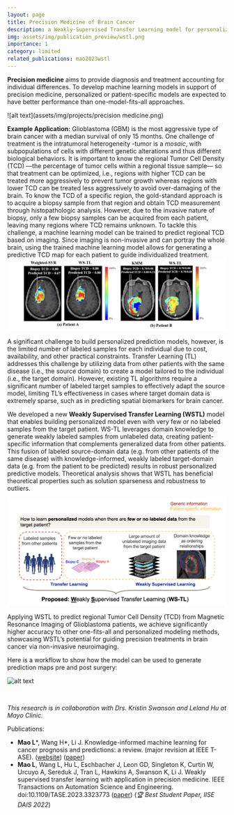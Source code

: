 ```yaml
---
layout: page
title: Precision Medicine of Brain Cancer
description: a Weakly-Supervised Transfer Learning model for personalized predictive modeling of tumor cell density 
img: assets/img/publication_preview/wstl.png
importance: 1
category: limited
related_publications: mao2023wstl
---
```


**Precision medicine** aims to provide diagnosis and treatment accounting for individual differences. To develop machine learning models in support of precision medicine, personalized or patient-specific models are expected to have better performance than one-model-fits-all approaches. 

![alt text](assets/img/projects/precision medicine.png)

<!-- Motivating Example: Glioblastoma -->
**Example Application:** Glioblastoma (GBM) is the most aggressive type of brain cancer with a median survival of only 15 months. One challenge of treatment is the intratumoral heterogeneity -tumor is a *mosaic*, with subpopulations of cells with different genetic alterations and thus different biological behaviors. It is important to know the regional Tumor Cell Density (TCD) —the percentage of tumor cells within a regional tissue sample— so that treatment can be optimized, i.e., regions with higher TCD can be treated more aggressively to prevent tumor growth whereas regions with lower TCD can be treated less aggressively to avoid over-damaging of the brain. To know the TCD of a specific region, the gold-standard approach is to acquire a biopsy sample from that region and obtain TCD measurement through histopathologic analysis. However, due to the invasive nature of biopsy, only a few biopsy samples can be acquired from each patient, leaving many regions where TCD remains unknown. To tackle this challenge, a machine learning model can be trained to predict regional TCD based on imaging. Since imaging is non-invasive and can portray the whole brain, using the trained machine learning model allows for generating a predictive TCD map for each patient to guide individualized treatment. 
![alt text](assets/img/projects/wstl2.png)

<!-- Motivation -->
A significant challenge to build personalized prediction models, however, is the limited number of labeled samples for each individual due to cost, availability, and other practical constraints. Transfer Learning (TL) addresses this challenge by utilizing data from other patients with the same disease (i.e., the source domain) to create a model tailored to the individual (i.e., the target domain). However, existing TL algorithms require a significant number of labeled target samples to effectively adapt the source model, limiting TL’s effectiveness in cases where target domain data is extremely sparse, such as in predicting spatial biomarkers for brain cancer.

We developed a new **Weakly Supervised Transfer Learning (WSTL)** model that enables building personalized model even with very few or no labeled samples from the target patient. WS-TL leverages domain knowledge to generate weakly labeled samples from unlabeled data, creating patient-specific information that complements generalized data from other patients. This fusion of labeled source-domain data (e.g. from other patients of the same disease) with knowledge-informed, weakly labeled target-domain data (e.g. from the patient to be predicted) results in robust personalized predictive models. Theoretical analysis shows that WSTL has beneficial theoretical properties such as solution sparseness and robustness to outliers. 

![alt text](assets/img/projects/wstl.png)

Applying WSTL to predict regional Tumor Cell Density (TCD) from Magnetic Resonance Imaging of Glioblastoma patients, we achieve significantly higher accuracy to other one-fits-all and personalized modeling methods, showcasing WSTL’s potential for guiding precision treatments in brain cancer via non-invasive neuroimaging. 

<!-- GUI and demo video -->
Here is a workflow to show how the model can be used to generate prediction maps pre and post surgery:

![alt text](assets/img/projects/wstl3.png)
<!-- ![alt text](assets/img/projects/wstl_gui_.png) -->

<br>

*This research is in collaboration with Drs. Kristin Swanson and Leland Hu at Mayo Clinic.*

Publications: 
- **Mao L***, Wang H*, Li J. Knowledge-informed machine learning for cancer prognosis and predictions: a review. (major revision at IEEE T-ASE). ([website](https://lingchm.github.io/kinformed-machine-learning-cancer/)) ([paper](https://arxiv.org/abs/2401.06406))
- **Mao L**, Wang L, Hu L, Eschbacher J, Leon GD, Singleton K, Curtin W, Urcuyo A, Sereduk J, Tran L, Hawkins A, Swanson K, Li J. Weakly supervised transfer learning with application in precision medicine. IEEE Transactions on Automation Science and Engineering. doi:10.1109/TASE.2023.3323773 ([paper](https://ieeexplore.ieee.org/abstract/document/10292790)) (*🏆 Best Student Paper, IISE DAIS 2022*)
<!-- Hairong's MAE paper-->